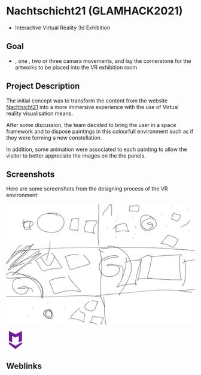 # Nachtschicht21 (GLAMHACK2021) 
- Interactive Virtual Reality 3d Exhibition  

## Goal
- , one , two or three camara movements, and lay the cornerstone for the artworks to be placed into the VR exhibition room

## Project Description 
The initial concept was to transform the content from the website [Nachtsicht21](https://www.nachtschicht21.ch/) into a more immersive experience with the use of Virtual reality visualisation means. 

After some discussion, the team decided to bring the user in a space framework and to dispose paintings in this colourfull environment such as if they were forming a new constellation. 

In addition, some animation were associated to each painting to allow the visitor to better appreciate the images on the the panels. 

## Screenshots
Here are some screenshots from the designing process of the VR environment: 

![alt text](https://github.com/Nachtschicht21/Nachtschicht21/blob/8d3ac0c4ec241996c4f8f61e4ba458974c9245d6/Skeleton_bw.jpg "skeleton")

![alt text](https://github.com/adam-p/markdown-here/raw/master/src/common/images/icon48.png "Color sketch")

## Weblinks 




